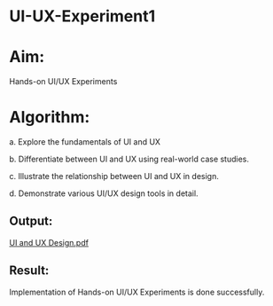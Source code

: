 # UI-UX-Experiment1
# Aim:
Hands-on UI/UX Experiments

# Algorithm:


a. Explore the fundamentals of UI and UX

b. Differentiate between UI and UX using real-world case studies.

c. Illustrate the relationship between UI and UX in design.

d. Demonstrate various UI/UX design tools in detail.
## Output:
[UI and UX Design.pdf](https://github.com/user-attachments/files/22460417/UI.and.UX.Design.pdf)

## Result:
Implementation of Hands-on UI/UX Experiments is done successfully.

